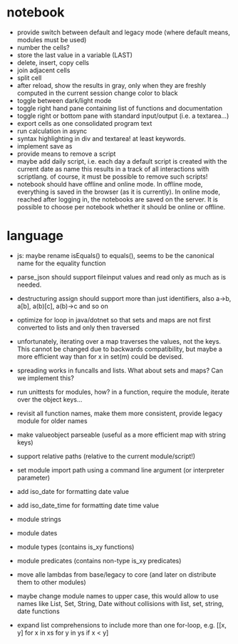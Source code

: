 # notebook

* provide switch between default and legacy mode (where default means, modules must be used)
* number the cells?
* store the last value in a variable (LAST)
* delete, insert, copy cells
* join adjacent cells
* split cell
* after reload, show the results in gray, only when they are freshly computed in the current session change color to black
* toggle between dark/light mode
* toggle right hand pane containing list of functions and documentation
* toggle right or bottom pane with standard input/output (i.e. a textarea...)
* export cells as one consolidated program text
* run calculation in async
* syntax highlighting in div and textarea! at least keywords.
* implement save as
* provide means to remove a script
* maybe add daily script, i.e. each day a default script is created with the current date as name this results in a track of all interactions with scriptlang. of course, it must be possible to remove such scripts!
* notebook should have offline and online mode. In offline mode, everything is saved in the browser (as it is currently). In online mode, reached after logging in, the notebooks are saved on the server. It is possible to choose per notebook whether it should be online or offline.

# language

* js: maybe rename isEquals() to equals(), seems to be the canonical name for the equality function
* parse_json should support fileinput values and read only as much as is needed.
* destructuring assign should support more than just identifiers, also a->b, a[b], a(b)[c], a(b)->c and so on
* optimize for loop in java/dotnet so that sets and maps are not first converted to lists and only then traversed
* unfortunately, iterating over a map traverses the values, not the keys. This cannot be changed due to backwards compatibility, but maybe a more efficient way than for x in set(m) could be devised.
* spreading works in funcalls and lists. What about sets and maps? Can we implement this?

* run unittests for modules, how? in a function, require the module, iterate over the object keys...
* revisit all function names, make them more consistent, provide legacy module for older names
* make valueobject parseable (useful as a more efficient map with string keys)
* support relative paths (relative to the current module/script!)
* set module import path using a command line argument (or interpreter parameter)

* add iso_date for formatting date value
* add iso_date_time for formatting date time value

* module strings
* module dates
* module types (contains is_xy functions)
* module predicates (contains non-type is_xy predicates)

* move alle lambdas from base/legacy to core (and later on distribute them to other modules)
* maybe change module names to upper case, this would allow to use names like List, Set, String, Date without collisions with list, set, string, date functions


* expand list comprehensions to include more than one for-loop, e.g. [[x, y] for x in xs for y in ys if x < y]
